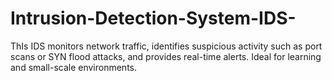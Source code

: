 # Intrusion-Detection-System-IDS-
ThIs IDS monitors network traffic, identifies suspicious activity such as port scans or SYN flood attacks, and provides real-time alerts. Ideal for learning and small-scale environments.
